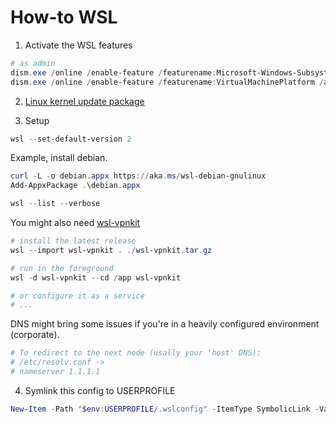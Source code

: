 # How-to WSL

1. Activate the WSL features

```powershell
# as admin
dism.exe /online /enable-feature /featurename:Microsoft-Windows-Subsystem-Linux /all /norestart
dism.exe /online /enable-feature /featurename:VirtualMachinePlatform /all /norestart
```

2. [Linux kernel update package](https://wslstorestorage.blob.core.windows.net/wslblob/wsl_update_x64.msi)

3. Setup

```powershell
wsl --set-default-version 2
```

Example, install debian.

```powershell
curl -L -o debian.appx https://aka.ms/wsl-debian-gnulinux
Add-AppxPackage .\debian.appx
```

```powershell
wsl --list --verbose
```

You might also need [wsl-vpnkit](https://github.com/sakai135/wsl-vpnkit)

```powershell
# install the latest release
wsl --import wsl-vpnkit . ./wsl-vpnkit.tar.gz

# run in the foreground
wsl -d wsl-vpnkit --cd /app wsl-vpnkit

# or configure it as a service
# ...
```

DNS might bring some issues if you're in a heavily configured environment (corporate).

```/etc/resolv.conf
# To redirect to the next node (usally your 'host' DNS):
# /etc/resolv.conf ->
# nameserver 1.1.1.1
```

4. Symlink this config to USERPROFILE

```powershell
New-Item -Path "$env:USERPROFILE/.wslconfig" -ItemType SymbolicLink -Value "$env:DOTFILES\common/wsl/.wslconfig"
```

